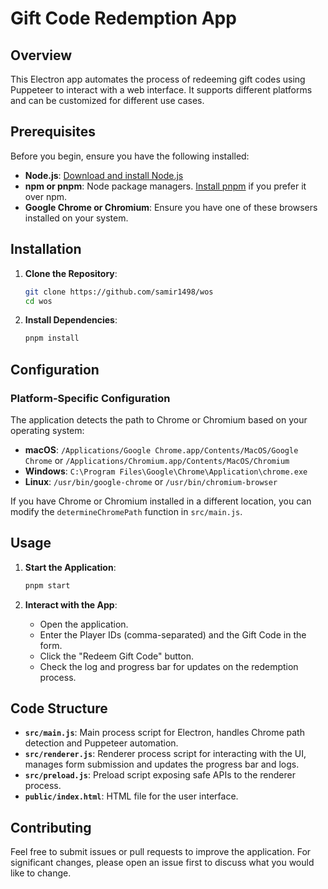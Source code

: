 # Gift Code Redemption App

## Overview

This Electron app automates the process of redeeming gift codes using Puppeteer to interact with a web interface. It supports different platforms and can be customized for different use cases.

## Prerequisites

Before you begin, ensure you have the following installed:

- **Node.js**: [Download and install Node.js](https://nodejs.org/)
- **npm or pnpm**: Node package managers. [Install pnpm](https://pnpm.io/) if you prefer it over npm.
- **Google Chrome or Chromium**: Ensure you have one of these browsers installed on your system.

## Installation

1. **Clone the Repository**:

   ```bash
   git clone https://github.com/samir1498/wos
   cd wos
   ```

2. **Install Dependencies**:
   ```sh
   pnpm install
   ```

## Configuration

### Platform-Specific Configuration

The application detects the path to Chrome or Chromium based on your operating system:

- **macOS**: `/Applications/Google Chrome.app/Contents/MacOS/Google Chrome` or `/Applications/Chromium.app/Contents/MacOS/Chromium`
- **Windows**: `C:\Program Files\Google\Chrome\Application\chrome.exe`
- **Linux**: `/usr/bin/google-chrome` or `/usr/bin/chromium-browser`

If you have Chrome or Chromium installed in a different location, you can modify the `determineChromePath` function in `src/main.js`.

## Usage

1. **Start the Application**:

   ```bash
   pnpm start
   ```

2. **Interact with the App**:
   - Open the application.
   - Enter the Player IDs (comma-separated) and the Gift Code in the form.
   - Click the "Redeem Gift Code" button.
   - Check the log and progress bar for updates on the redemption process.

## Code Structure

- **`src/main.js`**: Main process script for Electron, handles Chrome path detection and Puppeteer automation.
- **`src/renderer.js`**: Renderer process script for interacting with the UI, manages form submission and updates the progress bar and logs.
- **`src/preload.js`**: Preload script exposing safe APIs to the renderer process.
- **`public/index.html`**: HTML file for the user interface.

## Contributing

Feel free to submit issues or pull requests to improve the application. For significant changes, please open an issue first to discuss what you would like to change.
